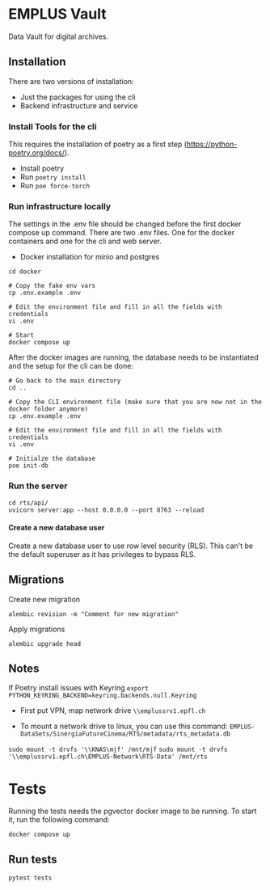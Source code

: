 # EMPLUS Vault

Data Vault for digital archives. 

## Installation

There are two versions of installation:
- Just the packages for using the cli
- Backend infrastructure and service

### Install Tools for the cli
This requires the installation of poetry as a first step (https://python-poetry.org/docs/). 

- Install poetry
- Run `poetry install`
- Run `poe force-torch`

### Run infrastructure locally

The settings in the .env file should be changed before the first docker compose up command.
There are two .env files. One for the docker containers and one for the cli and web server. 

- Docker installation for minio and postgres
```
cd docker

# Copy the fake env vars
cp .env.example .env

# Edit the environment file and fill in all the fields with credentials
vi .env

# Start
docker compose up
```

After the docker images are running, the database needs to be instantiated and the setup for the cli can be done:
```
# Go back to the main directory
cd ..

# Copy the CLI environment file (make sure that you are now not in the docker folder anymore)
cp .env.example .env

# Edit the environment file and fill in all the fields with credentials
vi .env

# Initialze the database
poe init-db

```

### Run the server

```
cd rts/api/
uvicorn server:app --host 0.0.0.0 --port 8763 --reload
```

#### Create a new database user

Create a new database user to use row level security (RLS). This can't be the default superuser as it has privileges to bypass RLS.

## Migrations

Create new migration
```
alembic revision -m "Comment for new migration"
```

Apply migrations
```
alembic upgrade head
```


## Notes

If Poetry install issues with Keyring
`export PYTHON_KEYRING_BACKEND=keyring.backends.null.Keyring`

- First put VPN, map network drive
`\\emplussrv1.epfl.ch`

- To mount a network drive to linux, you can use this command:
`EMPLUS-DataSets/SinergiaFutureCinema/RTS/metadata/rts_metadata.db`

`sudo mount -t drvfs '\\KNAS\mjf' /mnt/mjf`
`sudo mount -t drvfs '\\emplussrv1.epfl.ch\EMPLUS-Network\RTS-Data' /mnt/rts`

# Tests

Running the tests needs the pgvector docker image to be running. To start it, run the following command:
```
docker compose up 
```

## Run tests
```
pytest tests
```
